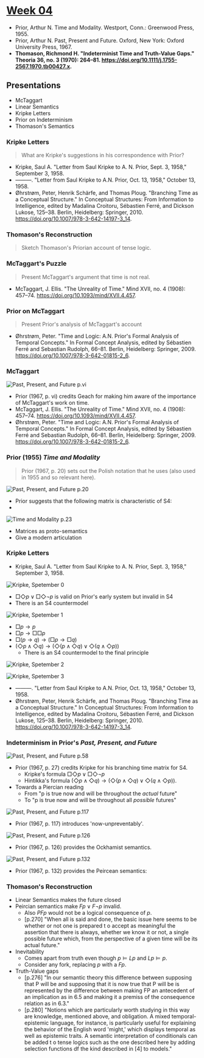 # [Week 04](https://github.com/benbrastmckie/ModalHistoryPrivate?tab=readme-ov-file#module-2-intensional-semantics)

- Prior, Arthur N. Time and Modality. Westport, Conn.: Greenwood Press, 1955.
- Prior, Arthur N. Past, Present and Future. Oxford, New York: Oxford University Press, 1967.
- **Thomason, Richmond H. "Indeterminist Time and Truth-Value Gaps." Theoria 36, no. 3 (1970): 264–81. https://doi.org/10.1111/j.1755-2567.1970.tb00427.x.**

## Presentations

- McTaggart
- Linear Semantics
- Kripke Letters
- Prior on Indeterminism
- Thomason's Semantics

### Kripke Letters

> What are Kripke's suggestions in his correspondence with Prior?

- Kripke, Saul A. "Letter from Saul Kripke to A. N. Prior, Sept. 3, 1958," September 3, 1958.
- ———. "Letter from Saul Kripke to A.N. Prior, Oct. 13, 1958," October 13, 1958.
- Øhrstrøm, Peter, Henrik Schärfe, and Thomas Ploug. "Branching Time as a Conceptual Structure." In Conceptual Structures: From Information to Intelligence, edited by Madalina Croitoru, Sébastien Ferré, and Dickson Lukose, 125–38. Berlin, Heidelberg: Springer, 2010. https://doi.org/10.1007/978-3-642-14197-3_14.

### Thomason's Reconstruction

> Sketch Thomason's Priorian account of tense logic.

### McTaggart's Puzzle

> Present McTaggart's argument that time is not real.

- McTaggart, J. Ellis. "The Unreality of Time." Mind XVII, no. 4 (1908): 457–74. https://doi.org/10.1093/mind/XVII.4.457.

### Prior on McTaggart

> Present Prior's analysis of McTaggart's account

- Øhrstrøm, Peter. "Time and Logic: A.N. Prior's Formal Analysis of Temporal Concepts." In Formal Concept Analysis, edited by Sébastien Ferré and Sebastian Rudolph, 66–81. Berlin, Heidelberg: Springer, 2009. https://doi.org/10.1007/978-3-642-01815-2_6.

### McTaggart

![Past, Present, and Future p.vi](assets/Prior_vi.png)

- Prior (1967, p. vi) credits Geach for making him aware of the importance of McTaggart's work on time.
- McTaggart, J. Ellis. "The Unreality of Time." Mind XVII, no. 4 (1908): 457–74. https://doi.org/10.1093/mind/XVII.4.457.
- Øhrstrøm, Peter. "Time and Logic: A.N. Prior's Formal Analysis of Temporal Concepts." In Formal Concept Analysis, edited by Sébastien Ferré and Sebastian Rudolph, 66–81. Berlin, Heidelberg: Springer, 2009. https://doi.org/10.1007/978-3-642-01815-2_6.

### Prior (1955) _Time and Modality_ 

> Prior (1967, p. 20) sets out the Polish notation that he uses (also used in 1955 and so relevant here).

![Past, Present, and Future p.20](assets/Prior_20.png)

- Prior suggests that the following matrix is characteristic of S4:
-
![Time and Modality p.23](assets/Prior_TM_23.png)

- Matrices as proto-semantics
- Give a modern articulation

### Kripke Letters

- Kripke, Saul A. "Letter from Saul Kripke to A. N. Prior, Sept. 3, 1958," September 3, 1958.

![Kripke, Spetember 0](assets/Kripke_Sept0.png)

- $\Box\Diamond p \vee \Box\Diamond\neg p$ is valid on Prior's early system but invalid in S4
- There is an S4 countermodel

![Kripke, Spetember 1](assets/Kripke_Sept1.png)

- $\Box p \rightarrow p$
- $\Box p \rightarrow \Box\Box p$
- $\Box(p \rightarrow q) \rightarrow (\Box p \rightarrow \Box q)$
- $(\Diamond p \wedge \Diamond q) \rightarrow (\Diamond(p \wedge \Diamond q) \vee \Diamond(q \wedge \Diamond p))$
  - There is an S4 countermodel to the final principle

![Kripke, Spetember 2](assets/Kripke_Sept2.png)

![Kripke, Spetember 3](assets/Kripke_Sept3.png)

- ———. "Letter from Saul Kripke to A.N. Prior, Oct. 13, 1958," October 13, 1958.
- Øhrstrøm, Peter, Henrik Schärfe, and Thomas Ploug. "Branching Time as a Conceptual Structure." In Conceptual Structures: From Information to Intelligence, edited by Madalina Croitoru, Sébastien Ferré, and Dickson Lukose, 125–38. Berlin, Heidelberg: Springer, 2010. https://doi.org/10.1007/978-3-642-14197-3_14.

### Indeterminism in Prior's _Past, Present, and Future_

![Past, Present, and Future p.58](assets/Prior_58.png)

- Prior (1967, p. 27) credits Kripke for his branching time matrix for S4.
  - Kripke's formula $\Box\Diamond p \vee \Box\Diamond\neg p$
  - Hintikka's formula $(\Diamond p \wedge \Diamond q) \rightarrow (\Diamond(p \wedge \Diamond q) \vee \Diamond(q \wedge \Diamond p))$.
- Towards a Piercian reading
  - From "p is true now and will be throughout the _actual_ future"
  - To "p is true now and will be throughout all _possible_ futures"

![Past, Present, and Future p.117](assets/Prior_117.png)

- Prior (1967, p. 117) introduces 'now-unpreventably'.

![Past, Present, and Future p.126](assets/Prior_126.png)

- Prior (1967, p. 126) provides the Ockhamist semantics.

![Past, Present, and Future p.132](assets/Prior_132.png)

- Prior (1967, p. 132) provides the Peircean semantics:

### Thomason's Reconstruction

- Linear Semantics makes the future closed
- Peircian semantics make $Fp \vee F\neg p$ invalid.
  - Also $PFp$ would not be a logical consequence of $p$.
  - [p.270] "When all is said and done, the basic issue here seems to be whether or not one is prepared t o accept as meaningful the assertion that there is always, whether we know it or not, a single possible future which, from the perspective of a given time will be its actual future."
- Inevitability
  - Comes apart from truth even though $p \vDash Lp$ and $Lp \vDash p$.
  - Consider any fork, replacing $p$ with a $Fp$.
- Truth-Value gaps
  - [p.276] "In our semantic theory this difference between supposing that P will be and supposing that it is now true that P will be is represented by the difference between making FP an antecedent of an implication as in 6.5 and making it a premiss of the consequence relation as in 6.3."
  - [p.280] "Notions which are particularly worth studying in this way are knowledge, mentioned above, and obligation. A mixed temporal-epistemic language, for instance, is particularly useful for explaining the behavior of the English word 'might,' which displays temporal as well as epistemic traits. A semantic interpretation of conditionals can be added t o tense logics such as the one described here by adding selection functions df the kind described in [4] to models."


<!-- - See the [Logic Notes](https://github.com/benbrastmckie/LogicNotes/blob/main/LogicNotesCurrent.pdf) to follow along. -->